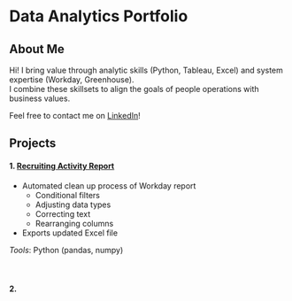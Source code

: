 # Data Analytics Portfolio  
  
## About Me  
Hi! I bring value through analytic skills (Python, Tableau, Excel) and system expertise (Workday, Greenhouse).  
I combine these skillsets to align the goals of people operations with business values.  
  
Feel free to contact me on [LinkedIn](https://www.linkedin.com/in/leoykim/)!  

## Projects
#### 1. [Recruiting Activity Report](https://github.com/leoykim/TA-Jobs-Summary-Workday-Cleanup)  
* Automated clean up process of Workday report
  * Conditional filters
  * Adjusting data types
  * Correcting text
  * Rearranging columns
* Exports updated Excel file
  
*Tools*: Python (pandas, numpy)  
<br/>
<br/>
#### 2. 
